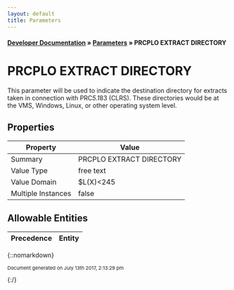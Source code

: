 ```yaml
---
layout: default
title: Parameters
---
```


#### [Developer Documentation](../index) &#187; [Parameters](TableOfContents) &#187; PRCPLO EXTRACT DIRECTORY<br/>
# PRCPLO EXTRACT DIRECTORY

This parameter will be used to indicate the destination directory for extracts taken in connection with PRC*5.1*83 (CLRS).  These directories would be at the VMS, Windows, Linux, or other operating system level.

## Properties

Property | Value
--- | ---
Summary | PRCPLO EXTRACT DIRECTORY
Value Type | free text
Value Domain | $L(X)&lt;245
Multiple Instances | false

## Allowable Entities

Precedence | Entity
--- | ---

{::nomarkdown} <br/><p style="font-size: 11px">Document generated on July 13th 2017, 2:13:29 pm</p>{:/}